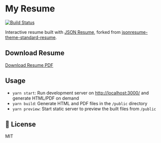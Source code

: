 # My Resume

[![Build Status](https://github.com/0xA1337/resume/actions/workflows/master.yml/badge.svg)](https://github.com/0xA1337/resume/actions)

Interactive resume built with [JSON Resume](https://jsonresume.org/), forked from [jsonresume-theme-standard-resume](https://github.com/EmaSuriano/jsonresume-theme-standard-resume).

## Download Resume

[Download Resume PDF](https://raw.githubusercontent.com/0xA1337/resume/master/resume.pdf)

## Usage

- `yarn start`: Run development server on [http://localhost:3000/](http://localhost:3000/) and generate HTML/PDF on demand
- `yarn build`: Generate HTML and PDF files in the `/public` directory
- `yarn preview`: Start static server to preview the built files from `/public`

## 📝 License

MIT
